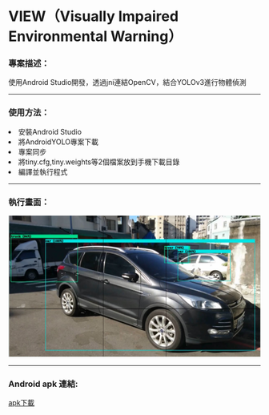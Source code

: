 # VIEW（Visually Impaired Environmental Warning）
<h3>專案描述：</h3>
<div>使用Android Studio開發，透過jni連結OpenCV，結合YOLOv3進行物體偵測</div> 
<hr>
<h3>使用方法：</h3>
<li>安裝Android Studio</li>
<li>將AndroidYOLO專案下載</li>
<li>專案同步</li>
<li>將tiny.cfg,tiny.weights等2個檔案放到手機下載目錄</li>
<li>編譯並執行程式</li>
<hr>
<h3>執行畫面：</h3>
<img src="https://github.com/KaiXiangC/VIEW/blob/master/yolo.jpg">
<hr>
<h3>Android apk 連結:</h3>
<a href="https://reurl.cc/4g8NAD">apk下載</a>